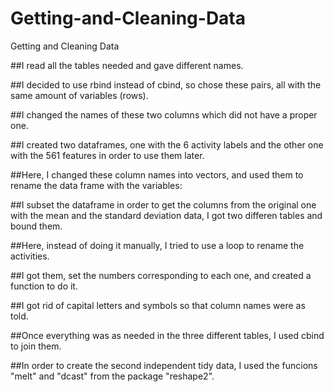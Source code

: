 Getting-and-Cleaning-Data
=========================

Getting and Cleaning Data

##I read all the tables needed and gave different names.

 


 ##I decided to use rbind instead of cbind, so chose these pairs, all with the same amount of variables (rows).

 
 

 ##I changed the names of these two columns which did not have a proper one.


 

 ##I created two dataframes, one with the 6 activity labels and the other one with the 561 features in order to use them later.
 

 

 ##Here, I changed these column names into vectors, and used them to rename the data frame with the variables:

 

 ##I subset the dataframe in order to get the columns from the original one with the mean and the standard deviation data, I got two differen tables and bound them.

 

 ##Here, instead of doing it manually, I tried to use a loop to rename the activities.

 ##I got them, set the numbers corresponding to each one, and created a function to do it.

 
 

 ##I got rid of capital letters and symbols so that column names were as told.


 ##Once everything was as needed in the three different tables, I used cbind to join them.

 

 ##In order to create the second independent tidy data, I used the funcions "melt" and "dcast" from the package "reshape2".

 

